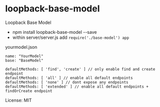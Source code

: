 # loopback-base-model

Loopback Base Model

* npm install loopback-base-model --save
* within server/server.js add
`require('./base-model') app`

yourmodel.json

```
name: "YourModel"
base: "BaseModel"

defaultMethods: [ 'find', 'create' ] // only enable find and create endpoint
defaultMethods: [ 'all' ] // enable all default endpoints
defaultMethods: [ 'none' ] // dont expose any endpoints
defaultMethods: [ 'extended' ] // enable all default endpoints + findOrCreate endpoint
```

License: MIT